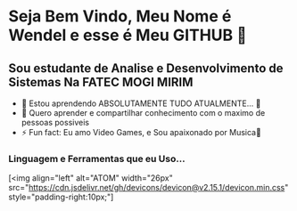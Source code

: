 # Seja Bem Vindo, Meu Nome é Wendel e esse é Meu GITHUB 👋

## Sou estudante de Analise e Desenvolvimento de Sistemas Na FATEC MOGI MIRIM

- 🌱 Estou aprendendo ABSOLUTAMENTE TUDO ATUALMENTE... 🤣
- 👯 Quero aprender e compartilhar conhecimento com o maximo de pessoas possiveis
- ⚡ Fun fact: Eu amo Video Games, e Sou apaixonado por Musica🎵

### Linguagem e Ferramentas que eu Uso...

[<img align="left" alt="ATOM" width="26px" src="https://cdn.jsdelivr.net/gh/devicons/devicon@v2.15.1/devicon.min.css" style="padding-right:10px;"]

      
[linkedin]: [https://www.linkedin.com/in/wendel-alves-251b941b0/]
